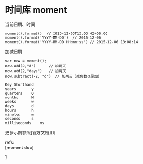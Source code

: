 # 时间库 moment

当前日期、时间

	moment().format()  // 2015-12-06T13:03:42+08:00
	moment().format('YYYY-MM-DD')  // 2015-12-06
	moment().format('YYYY-MM-DD HH:mm:ss') // 2015-12-06 13:08:14
加减日期

	var now = moment();
	now.add(2,"d")      // 加两天
	now.add(2,"days")   // 加两天
	now.subtract(-2, "d")  // 加两天（减负数也是加）

	Key	Shorthand
	years	    y
	quarters	Q
	months	    M
	weeks   	w
	days	    d
	hours   	h
	minutes	    m
	seconds	    s
	milliseconds	ms



更多示例参照[官方文档][1]  

refs:  
[moment doc]

[1](http://momentjs.com/docs/)  